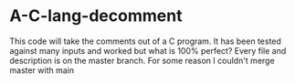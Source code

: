 # A-C-lang-decomment
This code will take the comments out of a C program. It has been tested against many inputs and worked but what is 100% perfect?
Every file and description is on the master branch. For some reason I couldn't merge master with main
